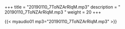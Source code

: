 +++
title = "20190110_7ToNZArRlqM.mp3"
description = " 20190110_7ToNZArRlqM.mp3 "
weight = 20
+++

{{< myaudio01 mp3="20190110_7ToNZArRlqM.mp3" >}}

